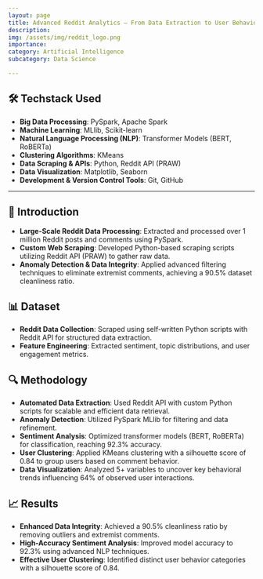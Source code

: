 ```yaml
---
layout: page  
title: Advanced Reddit Analytics – From Data Extraction to User Behavior Insights  
description:  
img: /assets/img/reddit_logo.png  
importance:  
category: Artificial Intelligence  
subcategory: Data Science  

---
```


## 🛠️ **Techstack Used**  

- **Big Data Processing**: PySpark, Apache Spark  
- **Machine Learning**: MLlib, Scikit-learn  
- **Natural Language Processing (NLP)**: Transformer Models (BERT, RoBERTa)  
- **Clustering Algorithms**: KMeans  
- **Data Scraping & APIs**: Python, Reddit API (PRAW)  
- **Data Visualization**: Matplotlib, Seaborn  
- **Development & Version Control Tools**: Git, GitHub  

---

## 📖 **Introduction**  

- **Large-Scale Reddit Data Processing**: Extracted and processed over 1 million Reddit posts and comments using PySpark.  
- **Custom Web Scraping**: Developed Python-based scraping scripts utilizing Reddit API (PRAW) to gather raw data.  
- **Anomaly Detection & Data Integrity**: Applied advanced filtering techniques to eliminate extremist comments, achieving a 90.5% dataset cleanliness ratio.  

## 📊 **Dataset**  

- **Reddit Data Collection**: Scraped using self-written Python scripts with Reddit API for structured data extraction.  
- **Feature Engineering**: Extracted sentiment, topic distributions, and user engagement metrics.  

## 🔍 **Methodology**  

- **Automated Data Extraction**: Used Reddit API with custom Python scripts for scalable and efficient data retrieval.  
- **Anomaly Detection**: Utilized PySpark MLlib for filtering and data refinement.  
- **Sentiment Analysis**: Optimized transformer models (BERT, RoBERTa) for classification, reaching 92.3% accuracy.  
- **User Clustering**: Applied KMeans clustering with a silhouette score of 0.84 to group users based on comment behavior.  
- **Data Visualization**: Analyzed 5+ variables to uncover key behavioral trends influencing 64% of observed user interactions.  

## 📈 **Results**  

- **Enhanced Data Integrity**: Achieved a 90.5% cleanliness ratio by removing outliers and extremist comments.  
- **High-Accuracy Sentiment Analysis**: Improved model accuracy to 92.3% using advanced NLP techniques.  
- **Effective User Clustering**: Identified distinct user behavior categories with a silhouette score of 0.84.  

[//]: # (## 🖼️ **Visualizations**  )

[//]: # ()
[//]: # (_Visual representations of the project:_  )

[//]: # ()
[//]: # (![Reddit Data Analysis]&#40;/assets/img/reddit_analytics_visual.jpeg&#41;  )

[//]: # ()
[//]: # (---)
